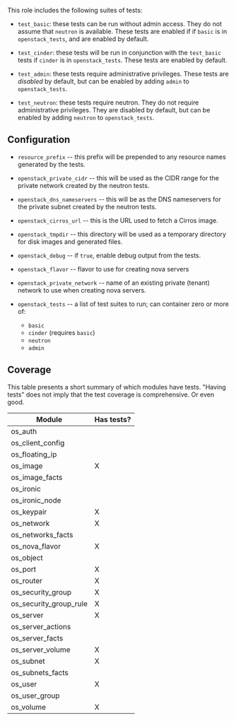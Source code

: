 This role includes the following suites of tests:

- `test_basic`: these tests can be run without admin access.  They do
  not assume that `neutron` is available.  These tests are enabled if
  if `basic` is in `openstack_tests`, and are enabled by default.

- `test_cinder`: these tests will be run in conjunction with the
  `test_basic` tests if `cinder` is in `openstack_tests`.  These tests
  are enabled by default.

- `test_admin`: these tests require administrative privileges.  These
  tests are *disabled* by default, but can be enabled by adding
  `admin` to `openstack_tests`.

- `test_neutron`: these tests require neutron. They do not require
  administrative privileges.  They are disabled by default, but can be
  enabled by adding `neutron` to `openstack_tests`.

## Configuration

- `resource_prefix` -- this prefix will be prepended to any resource
  names generated by the tests.

- `openstack_private_cidr` -- this will be used as the CIDR range for
  the private network created by the neutron tests.

- `openstack_dns_nameservers` -- this will be as the DNS nameservers
  for the private subnet created by the neutron tests.

- `openstack_cirros_url` -- this is the URL used to fetch a Cirros
  image.

- `openstack_tmpdir` -- this directory will be used as a temporary
  directory for disk images and generated files.

- `openstack_debug` -- if `true`, enable debug output from the tests.

- `openstack_flavor` -- flavor to use for creating nova servers

- `openstack_private_network` -- name of an existing private (tenant)
  network to use when creating nova servers.

- `openstack_tests` -- a list of test suites to run; can container
  zero or more of:

    - `basic`
    - `cinder` (requires `basic`)
    - `neutron`
    - `admin`

## Coverage

This table presents a short summary of which modules have tests.
"Having tests" does not imply that the test coverage is comprehensive.
Or even good.

| Module                 | Has tests? |
------------------------ | ------------
| os_auth                |            |
| os_client_config       |            |
| os_floating_ip         |            |
| os_image               | X          |
| os_image_facts         |            |
| os_ironic              |            |
| os_ironic_node         |            |
| os_keypair             | X          |
| os_network             | X          |
| os_networks_facts      |            |
| os_nova_flavor         | X          |
| os_object              |            |
| os_port                | X          |
| os_router              | X          |
| os_security_group      | X          |
| os_security_group_rule | X          |
| os_server              | X          |
| os_server_actions      |            |
| os_server_facts        |            |
| os_server_volume       | X          |
| os_subnet              | X          |
| os_subnets_facts       |            |
| os_user                | X          |
| os_user_group          |            |
| os_volume              | X          |
